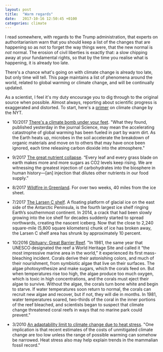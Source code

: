 ```yaml
---
layout: post
title:  "Warm regards"
date:   2017-10-16 12:50:45 +0100
categories: climate
---
```


I read somewhere, with regards to the Trump administration, that experts on authoritarianism warn that you should keep a list of the changes that are happening so as not to forget the way things were, that the new normal is *not* normal. The erosion of civil liberties is exactly that: a slow chipping away at your fundamental rights, so that by the time you realise what is happening, it is already too late.

There's a chance what's going on with climate change is already too late, but only time will tell. This page maintains a list of phenomena around the world, related to global warming or climate change, and will be continually updated.

As a scientist, I feel it's my duty encourage you to dig through to the original source when possible. Almost always, reporting about scientific progress is exaggerated and distorted. To start, here's a [primer](https://www.nytimes.com/interactive/2017/climate/what-is-climate-change.html) on climate change by the NYT.

- 10/2017 [There's a climate bomb under your feet](https://www.bloomberg.com/news/articles/2017-10-06/there-s-a-climate-change-bomb-under-your-feet). "What they found, published yesterday in the journal Science, may mean the accelerating catastrophe of global warming has been fueled in part by warm dirt. As the Earth heats up, microbes in the soil accelerate the breakdown of organic materials and move on to others that may have once been ignored, each time releasing carbon dioxide into the atmosphere."

- 9/2017 [The great nutrient collapse](http://www.politico.com/agenda/story/2017/09/13/food-nutrients-carbon-dioxide-000511). “Every leaf and every grass blade on earth makes more and more sugars as CO2 levels keep rising. We are witnessing the greatest injection of carbohydrates into the biosphere in human history―[an] injection that dilutes other nutrients in our food supply.”

- 8/2017 [Wildfire in Greenland](https://earthobservatory.nasa.gov/blogs/earthmatters/2017/08/10/roundtable-the-greenland-wildfire/). For over two weeks, 40 miles from the ice sheet. 

- 7/2017 [The Larsen C shelf](https://www.nasa.gov/feature/goddard/2017/massive-iceberg-breaks-off-from-antarctica). A floating platform of glacial ice on the east side of the Antarctic Peninsula, is the fourth largest ice shelf ringing Earth’s southernmost continent. In 2014, a crack that had been slowly growing into the ice shelf for decades suddenly started to spread northwards, creating the nascent iceberg. Now that the close to 2,240 square-mile (5,800 square kilometers) chunk of ice has broken away, the Larsen C shelf area has shrunk by approximately 10 percent.

- 10/2016 [Obituary: Great Barrier Reef](https://www.outsideonline.com/2112086/obituary-great-barrier-reef-25-million-bc-2016). "In 1981, the same year that UNESCO designated the reef a World Heritage Site and called it “the most impressive marine area in the world,” it experienced its first mass-bleaching incident. Corals derive their astonishing colors, and much of their nourishment, from symbiotic algae that live on their surfaces. The algae photosynthesize and make sugars, which the corals feed on. But when temperatures rise too high, the algae produce too much oxygen, which is toxic in high concentrations, and the corals must eject their algae to survive. Without the algae, the corals turn bone white and begin to starve. If water temperatures soon return to normal, the corals can recruit new algae and recover, but if not, they will die in months. In 1981, water temperatures soared, two-thirds of the coral in the inner portions of the reef bleached, and scientists began to suspect that climate change threatened coral reefs in ways that no marine park could prevent."

- 3/2010 [An adaptability limit to climate change due to heat stress](http://www.pnas.org/content/107/21/9552.abstract). "One implication is that recent estimates of the costs of unmitigated climate change are too low unless the range of possible warming can somehow be narrowed. Heat stress also may help explain trends in the mammalian fossil record."